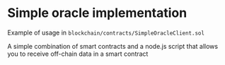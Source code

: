 # Simple oracle implementation
Example of usage in `blockchain/contracts/SimpleOracleClient.sol`

A simple combination of smart contracts and a node.js script that allows you to receive off-chain data in a smart contract
